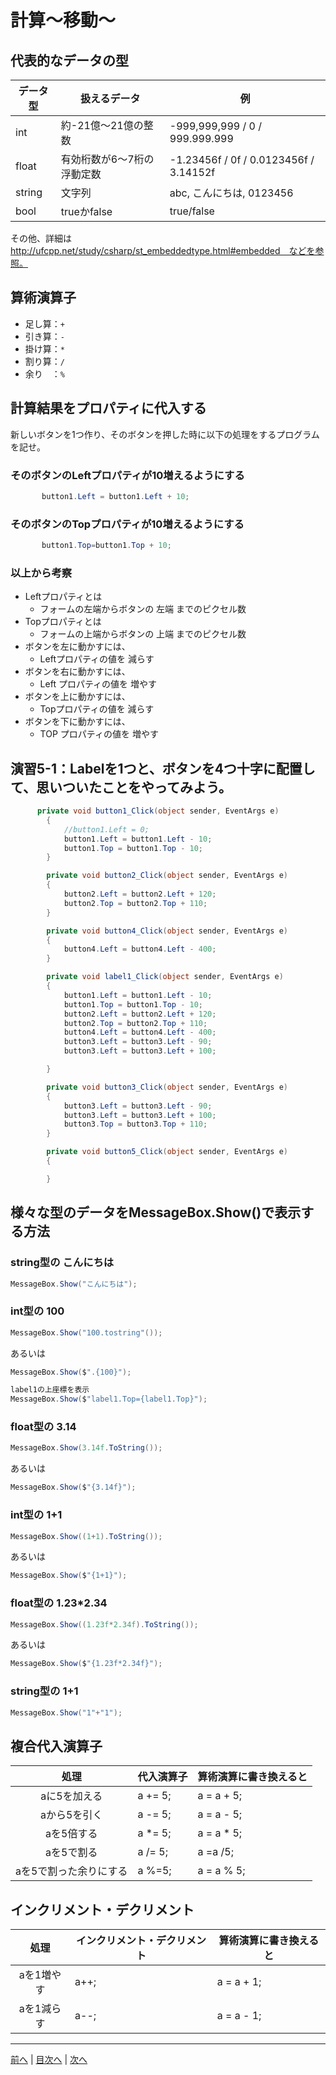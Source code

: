# 計算～移動～

## 代表的なデータの型

|データ型|扱えるデータ|例|
|-------|-----------|--|
|int    |約-21億～21億の整数| -999,999,999 / 0 / 999.999.999 |
|float  |有効桁数が6～7桁の浮動定数| -1.23456f / 0f / 0.0123456f / 3.14152f |
|string |文字列  | abc, こんにちは, 0123456 |
|bool   |trueかfalse　| true/false　|

その他、詳細は http://ufcpp.net/study/csharp/st_embeddedtype.html#embedded　などを参照。

## 算術演算子

- 足し算：`+`
- 引き算：`-`
- 掛け算：`*`
- 割り算：`/`
- 余り　：`%`

## 計算結果をプロパティに代入する

新しいボタンを1つ作り、そのボタンを押した時に以下の処理をするプログラムを記せ。

### そのボタンのLeftプロパティが10増えるようにする

```cs
       button1.Left = button1.Left + 10;
```

### そのボタンのTopプロパティが10増えるようにする

```cs
       button1.Top=button1.Top + 10;
```

### 以上から考察

- Leftプロパティとは
  - フォームの左端からボタンの 左端 までのピクセル数
- Topプロパティとは
  - フォームの上端からボタンの 上端 までのピクセル数
- ボタンを左に動かすには、
  - Leftプロパティの値を 減らす
- ボタンを右に動かすには、
  - Left プロパティの値を 増やす
- ボタンを上に動かすには、
  - Topプロパティの値を 減らす
- ボタンを下に動かすには、
  - TOP プロパティの値を 増やす

## 演習5-1：Labelを1つと、ボタンを4つ十字に配置して、思いついたことをやってみよう。

```cs
      private void button1_Click(object sender, EventArgs e)
        {
            //button1.Left = 0;
            button1.Left = button1.Left - 10;
            button1.Top = button1.Top - 10;
        }

        private void button2_Click(object sender, EventArgs e)
        {
            button2.Left = button2.Left + 120;
            button2.Top = button2.Top + 110;
        }

        private void button4_Click(object sender, EventArgs e)
        {
            button4.Left = button4.Left - 400;
        }

        private void label1_Click(object sender, EventArgs e)
        {
            button1.Left = button1.Left - 10;
            button1.Top = button1.Top - 10;
            button2.Left = button2.Left + 120;
            button2.Top = button2.Top + 110;
            button4.Left = button4.Left - 400;
            button3.Left = button3.Left - 90;
            button3.Left = button3.Left + 100;

        }

        private void button3_Click(object sender, EventArgs e)
        {
            button3.Left = button3.Left - 90;
            button3.Left = button3.Left + 100;
            button3.Top = button3.Top + 110;
        }

        private void button5_Click(object sender, EventArgs e)
        {

        }
```

## 様々な型のデータをMessageBox.Show()で表示する方法

### string型の こんにちは

```cs
MessageBox.Show("こんにちは");
```

### int型の 100

```cs
MessageBox.Show("100.tostring"());
```

あるいは

```cs
MessageBox.Show($".{100}");

label1の上座標を表示
MessageBox.Show($"label1.Top={label1.Top}");
```

### float型の 3.14

```cs
MessageBox.Show(3.14f.ToString());
```

あるいは

```cs
MessageBox.Show($"{3.14f}");
```

### int型の 1+1

```cs
MessageBox.Show((1+1).ToString());
```

あるいは

```cs
MessageBox.Show($"{1+1}");
```

### float型の 1.23*2.34

```cs
MessageBox.Show((1.23f*2.34f).ToString());
```

あるいは

```cs
MessageBox.Show($"{1.23f*2.34f}");
```

### string型の 1+1

```cs
MessageBox.Show("1"+"1");
```

## 複合代入演算子

|処理                   |代入演算子|算術演算に書き換えると|
|:---------------------:|---------|-------------------|
|aに5を加える           | a += 5;  |a = a + 5;         |
|aから5を引く           | a -= 5; |a = a - 5;         |
|aを5倍する             |a *= 5; |a = a * 5;         |
|aを5で割る             |a /= 5;   | a =a /5;         
|aを5で割った余りにする |a %=5;  |a = a % 5;         |

## インクリメント・デクリメント

|処理      |インクリメント・デクリメント|算術演算に書き換えると|
|:-------:|--------------------------|----------------------|
|aを1増やす|a++;                     |a = a + 1;            |		
|aを1減らす|a--;                  |a = a - 1;            |

---

[前へ](04.md) | [目次へ](README.md#%E7%9B%AE%E6%AC%A1) | [次へ](06.md)
